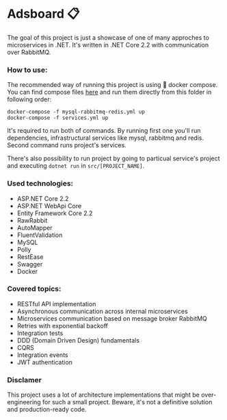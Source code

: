 # Adsboard 📋
The goal of this project is just a showcase of one of many approches to microservices in .NET. It's written in .NET Core 2.2 with communication over RabbitMQ.

### How to use:
The recommended way of running this project is using 🐳 docker compose. You can find compose files [here](https://github.com/BorowskiKamil/Adsboard/tree/master/Adsboard/compose) and run them directly from this folder in following order:
```
docker-compose -f mysql-rabbitmq-redis.yml up
docker-compose -f services.yml up
```
It's required to run both of commands. By running first one you'll run dependencies, infrastructural services like mysql, rabbitmq and redis. Second command runs project's services.

There's also possibility to run project by going to particual service's project and executing ```dotnet run``` in ```src/[PROJECT_NAME]```.


### Used technologies:
- ASP.NET Core 2.2
- ASP.NET WebApi Core
- Entity Framework Core 2.2
- RawRabbit
- AutoMapper
- FluentValidation
- MySQL
- Polly
- RestEase
- Swagger
- Docker

### Covered topics:
- RESTful API implementation
- Asynchronous communication across internal microservices
- Microservices communication based on message broker RabbitMQ 
- Retries with exponential backoff
- Integration tests
- DDD (Domain Driven Design) fundamentals
- CQRS
- Integration events
- JWT authentication

### Disclamer
This project uses a lot of architecture implementations that might be over-engineering for such a small project. Beware, it's not a definitive solution and production-ready code.